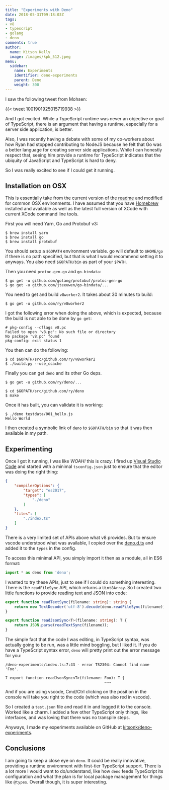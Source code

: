 ```yaml
---
title: "Experiments with Deno"
date: 2018-05-31T09:18:03Z
tags:
- v8
- typescript
- golang
- deno
comments: true
author:
  name: Kitson Kelly
  image: /images/kpk_512.jpeg
menu:
  sidebar:
    name: Experiments
    identifier: deno-experiments
    parent: Deno
    weight: 300
---
```


I saw the following tweet from Mohsen:

{{< tweet 1001901925015719938 >}}

And I got excited.  While a TypeScript runtime was never an objective or goal of TypeScript, there is an argument that having a runtime, especially for a server side application, is better.

Also, I was recently having a debate with some of my co-workers about how Ryan had stopped contributing to NodeJS because he felt that Go was a better language for creating server side applications.  While I can honestly respect that, seeing him provide a runtime for TypeScript indicates that the ubiquity of JavaScript and TypeScript is hard to deny.

So I was really excited to see if I could get it running.

## Installation on OSX

This is essentially take from the current version of the [readme](https://github.com/ry/deno/blob/c0cc240810f9280ca458c54b4cb69acc30e47e27/README.md#compile-instructions) and modified for common OSX environments.  I have assumed that you have [Homebrew](https://brew.sh/) installed and available as well as the latest full version of XCode with current XCode command line tools.

First you will need Yarn, Go and Protobuf v3:

```
$ brew install yarn
$ brew install go
$ brew install protobuf
```

You should setup a `$GOPATH` environment variable.  go will default to `$HOME/go` if there is no path specified, but that is what I would recommend setting it to anyways.  You also need `$GOPATH/bin` as part of your `$PATH`.

Then you need `protoc-gen-go` and `go-bindata`:

```
$ go get -u github.com/golang/protobuf/protoc-gen-go
$ go get -u github.com/jteeuwen/go-bindata/...
```

You need to get and build `v8worker2`. It takes about 30 minutes to build:

```
$ go get -u github.com/ry/v8worker2
```

I got the following error when doing the above, which is expected, because the build is not able to be done by `go get`:

```
# pkg-config --cflags v8.pc
Failed to open 'v8.pc': No such file or directory
No package 'v8.pc' found
pkg-config: exit status 1
```

You then can do the following:

```
$ cd $GOPATH/src/github.com/ry/v8worker2
$ ./build.py --use_ccache
```

Finally you can get `deno` and its other Go deps.

```
$ go get -u github.com/ry/deno/...
```

```
$ cd $GOPATH/src/github.com/ry/deno
$ make
```

Once it has built, you can validate it is working:

```
$ ./deno testdata/001_hello.js
Hello World
```

I then created a symbolic link of `deno` to `$GOPATH/bin` so that it was then available in my path.

## Experimenting

Once I got it running, I was like _WOAH!_ this is crazy.  I fired up [Visual Studio Code](https://code.visualstudio.com/) and started with a minimal `tsconfig.json` just to ensure that the editor was doing the right thing:

```json
{
    "compilerOptions": {
        "target": "es2017",
        "types": [
            "./deno"
        ]
    },
    "files": [
        "./index.ts"
    ]
}
```

There is a very limited set of APIs above what v8 provides.  But to ensure vscode understood what was available, I copied over the [deno.d.ts](https://github.com/ry/deno/blob/master/deno.d.ts) and added it to the `types` in the config.

To access this minimal API, you simply import it then as a module, all in ES6 format:

```ts
import * as deno from 'deno';
```

I wanted to try these APIs, just to see if I could do something interesting.  There is the `readFileSync` API, which returns a `Uint8Array`.  So I created two little functions to provide reading text and JSON into code:

```ts
export function readTextSync(filename: string): string {
    return new TextDecoder('utf-8').decode(deno.readFileSync(filename));
}

export function readJsonSync<T>(filename: string): T {
    return JSON.parse(readTextSync(filename));
}
```

The simple fact that the code I was editing, in TypeScript syntax, was actually going to be run, was a little mind boggling, but I liked it.  If you do have a TypeScript syntax error, `deno` will pretty print out the error message for you:

```
/deno-experiments/index.ts:7:43 - error TS2304: Cannot find name 'Foo'.

7 export function readJsonSync<T>(filename: Foo): T {
                                            ~~~
```

And if you are using vscode, Cmd/Ctrl clicking on the position in the console will take you right to the code (which was also red in vscode).

So I created a `test.json` file and read it in and logged it to the console.  Worked like a charm.  I added a few other TypeScript only things, like interfaces, and was loving that there was no transpile steps.

Anyways, I made my experiments available on GitHub at [kitsonk/deno-experiments](https://github.com/kitsonk/deno-experiments).

## Conclusions

I am going to keep a close eye on `deno`.  It could be really innovative, providing a runtime environment with first-tier TypeScript support.  There is a lot more I would want to do/understand, like how `deno` feeds TypeScript its configuration and what the plan is for local package management for things like `@types`.  Overall though, it is super interesting.

